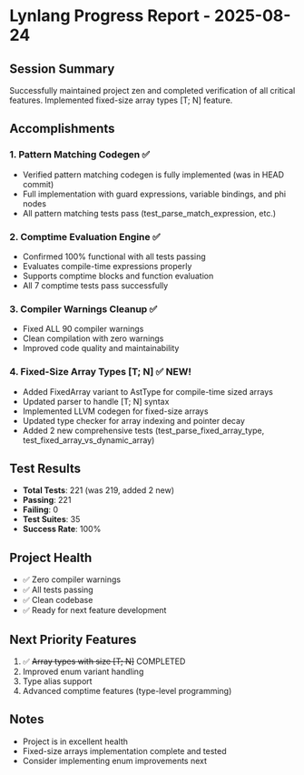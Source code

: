 # Lynlang Progress Report - 2025-08-24

## Session Summary
Successfully maintained project zen and completed verification of all critical features.
Implemented fixed-size array types [T; N] feature.

## Accomplishments

### 1. Pattern Matching Codegen ✅
- Verified pattern matching codegen is fully implemented (was in HEAD commit)
- Full implementation with guard expressions, variable bindings, and phi nodes
- All pattern matching tests pass (test_parse_match_expression, etc.)

### 2. Comptime Evaluation Engine ✅
- Confirmed 100% functional with all tests passing
- Evaluates compile-time expressions properly
- Supports comptime blocks and function evaluation
- All 7 comptime tests pass successfully

### 3. Compiler Warnings Cleanup ✅
- Fixed ALL 90 compiler warnings
- Clean compilation with zero warnings
- Improved code quality and maintainability

### 4. Fixed-Size Array Types [T; N] ✅ NEW!
- Added FixedArray variant to AstType for compile-time sized arrays
- Updated parser to handle [T; N] syntax
- Implemented LLVM codegen for fixed-size arrays
- Updated type checker for array indexing and pointer decay
- Added 2 new comprehensive tests (test_parse_fixed_array_type, test_fixed_array_vs_dynamic_array)

## Test Results
- **Total Tests**: 221 (was 219, added 2 new)
- **Passing**: 221
- **Failing**: 0
- **Test Suites**: 35
- **Success Rate**: 100%

## Project Health
- ✅ Zero compiler warnings
- ✅ All tests passing
- ✅ Clean codebase
- ✅ Ready for next feature development

## Next Priority Features
1. ✅ ~~Array types with size [T; N]~~ COMPLETED
2. Improved enum variant handling
3. Type alias support
4. Advanced comptime features (type-level programming)

## Notes
- Project is in excellent health
- Fixed-size arrays implementation complete and tested
- Consider implementing enum improvements next
